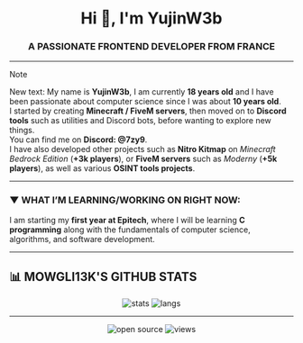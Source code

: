 <div align="center">

# Hi 👋, I'm YujinW3b

### A PASSIONATE FRONTEND DEVELOPER FROM FRANCE

</div>

---

> [!NOTE]  
> New text: My name is **YujinW3b**, I am currently **18 years old** and I have been passionate about computer science since I was about **10 years old**.  
> I started by creating **Minecraft / FiveM servers**, then moved on to **Discord tools** such as utilities and Discord bots, before wanting to explore new things.  
> You can find me on **Discord: @7zy9**.  
> I have also developed other projects such as **Nitro Kitmap** on *Minecraft Bedrock Edition* (**+3k players**), or **FiveM servers** such as *Moderny* (**+5k players**), as well as various **OSINT tools projects**.  

---

### ▼ WHAT I’M LEARNING/WORKING ON RIGHT NOW:
I am starting my **first year at Epitech**, where I will be learning **C programming** along with the fundamentals of computer science, algorithms, and software development.  

---

## 📊 MOWGLI13K'S GITHUB STATS  

<p align="center">
  <img src="https://github-readme-stats.vercel.app/api?username=Mowgli13k&show_icons=true&hide_border=false&count_private=true&theme=react&card_width=400" alt="stats" />
  <img src="https://github-readme-stats.vercel.app/api/top-langs/?username=Mowgli13k&layout=donut&theme=react&hide_border=false&card_width=300" alt="langs" />
</p>

---

<p align="center">
  <img src="https://img.shields.io/badge/Open%20Source-%E2%9D%A4-brightgreen" alt="open source" />
  <img src="https://komarev.com/ghpvc/?username=Mowgli13k&label=Profile%20views&color=0e75b6&style=flat" alt="views" />
</p>
